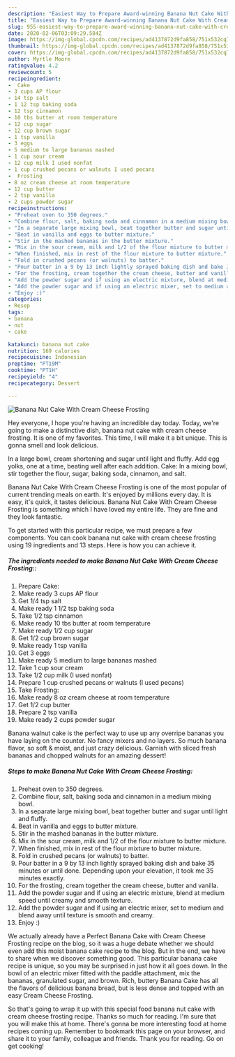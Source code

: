 ```yaml
---
description: "Easiest Way to Prepare Award-winning Banana Nut Cake With Cream Cheese Frosting"
title: "Easiest Way to Prepare Award-winning Banana Nut Cake With Cream Cheese Frosting"
slug: 955-easiest-way-to-prepare-award-winning-banana-nut-cake-with-cream-cheese-frosting
date: 2020-02-06T03:09:29.584Z
image: https://img-global.cpcdn.com/recipes/ad4137872d9fa858/751x532cq70/banana-nut-cake-with-cream-cheese-frosting-recipe-main-photo.jpg
thumbnail: https://img-global.cpcdn.com/recipes/ad4137872d9fa858/751x532cq70/banana-nut-cake-with-cream-cheese-frosting-recipe-main-photo.jpg
cover: https://img-global.cpcdn.com/recipes/ad4137872d9fa858/751x532cq70/banana-nut-cake-with-cream-cheese-frosting-recipe-main-photo.jpg
author: Myrtle Moore
ratingvalue: 4.2
reviewcount: 5
recipeingredient:
-  Cake
- 3 cups AP flour
- 14 tsp salt
- 1 12 tsp baking soda
- 12 tsp cinnamon
- 10 tbs butter at room temperature
- 12 cup sugar
- 12 cup brown sugar
- 1 tsp vanilla
- 3 eggs
- 5 medium to large bananas mashed
- 1 cup sour cream
- 12 cup milk I used nonfat
- 1 cup crushed pecans or walnuts I used pecans
-  Frosting
- 8 oz cream cheese at room temperature
- 12 cup butter
- 2 tsp vanilla
- 2 cups powder sugar
recipeinstructions:
- "Preheat oven to 350 degrees."
- "Combine flour, salt, baking soda and cinnamon in a medium mixing bowl."
- "In a separate large mixing bowl, beat together butter and sugar until light and fluffy."
- "Beat in vanilla and eggs to butter mixture."
- "Stir in the mashed bananas in the butter mixture."
- "Mix in the sour cream, milk and 1/2 of the flour mixture to butter mixture."
- "When finished, mix in rest of the flour mixture to butter mixture."
- "Fold in crushed pecans (or walnuts) to batter."
- "Pour batter in a 9 by 13 inch lightly sprayed baking dish and bake 35 minutes or until done. Depending upon your elevation, it took me 35 minutes exactly."
- "For the frosting, cream together the cream cheese, butter and vanilla."
- "Add the powder sugar and if using an electric mixture, blend at medium speed until creamy and smooth texture."
- "Add the powder sugar and if using an electric mixer, set to medium and blend away until texture is smooth and creamy."
- "Enjoy :)"
categories:
- Resep
tags:
- banana
- nut
- cake

katakunci: banana nut cake
nutrition: 169 calories
recipecuisine: Indonesian
preptime: "PT19M"
cooktime: "PT1H"
recipeyield: "4"
recipecategory: Dessert

---
```



![Banana Nut Cake With Cream Cheese Frosting](https://img-global.cpcdn.com/recipes/ad4137872d9fa858/751x532cq70/banana-nut-cake-with-cream-cheese-frosting-recipe-main-photo.jpg)

Hey everyone, I hope you're having an incredible day today. Today, we're going to make a distinctive dish, banana nut cake with cream cheese frosting. It is one of my favorites. This time, I will make it a bit unique. This is gonna smell and look delicious.

In a large bowl, cream shortening and sugar until light and fluffy. Add egg yolks, one at a time, beating well after each addition. Cake: In a mixing bowl, stir together the flour, sugar, baking soda, cinnamon, and salt.

Banana Nut Cake With Cream Cheese Frosting is one of the most popular of current trending meals on earth. It's enjoyed by millions every day. It is easy, it's quick, it tastes delicious. Banana Nut Cake With Cream Cheese Frosting is something which I have loved my entire life. They are fine and they look fantastic.


To get started with this particular recipe, we must prepare a few components. You can cook banana nut cake with cream cheese frosting using 19 ingredients and 13 steps. Here is how you can achieve it.

##### The ingredients needed to make Banana Nut Cake With Cream Cheese Frosting::

1. Prepare  Cake:
1. Make ready 3 cups AP flour
1. Get 1/4 tsp salt
1. Make ready 1 1/2 tsp baking soda
1. Take 1/2 tsp cinnamon
1. Make ready 10 tbs butter at room temperature
1. Make ready 1/2 cup sugar
1. Get 1/2 cup brown sugar
1. Make ready 1 tsp vanilla
1. Get 3 eggs
1. Make ready 5 medium to large bananas mashed
1. Take 1 cup sour cream
1. Take 1/2 cup milk (I used nonfat)
1. Prepare 1 cup crushed pecans or walnuts (I used pecans)
1. Take  Frosting:
1. Make ready 8 oz cream cheese at room temperature
1. Get 1/2 cup butter
1. Prepare 2 tsp vanilla
1. Make ready 2 cups powder sugar


Banana walnut cake is the perfect way to use up any overripe bananas you have laying on the counter. No fancy mixers and no layers. So much banana flavor, so soft &amp; moist, and just crazy delicious. Garnish with sliced fresh bananas and chopped walnuts for an amazing dessert! 

##### Steps to make Banana Nut Cake With Cream Cheese Frosting:

1. Preheat oven to 350 degrees.
1. Combine flour, salt, baking soda and cinnamon in a medium mixing bowl.
1. In a separate large mixing bowl, beat together butter and sugar until light and fluffy.
1. Beat in vanilla and eggs to butter mixture.
1. Stir in the mashed bananas in the butter mixture.
1. Mix in the sour cream, milk and 1/2 of the flour mixture to butter mixture.
1. When finished, mix in rest of the flour mixture to butter mixture.
1. Fold in crushed pecans (or walnuts) to batter.
1. Pour batter in a 9 by 13 inch lightly sprayed baking dish and bake 35 minutes or until done. Depending upon your elevation, it took me 35 minutes exactly.
1. For the frosting, cream together the cream cheese, butter and vanilla.
1. Add the powder sugar and if using an electric mixture, blend at medium speed until creamy and smooth texture.
1. Add the powder sugar and if using an electric mixer, set to medium and blend away until texture is smooth and creamy.
1. Enjoy :)


We actually already have a Perfect Banana Cake with Cream Cheese Frosting recipe on the blog, so it was a huge debate whether we should even add this moist banana cake recipe to the blog. But in the end, we have to share when we discover something good. This particular banana cake recipe is unique, so you may be surprised in just how it all goes down. In the bowl of an electric mixer fitted with the paddle attachment, mix the bananas, granulated sugar, and brown. Rich, buttery Banana Cake has all the flavors of delicious banana bread, but is less dense and topped with an easy Cream Cheese Frosting. 

So that's going to wrap it up with this special food banana nut cake with cream cheese frosting recipe. Thanks so much for reading. I'm sure that you will make this at home. There's gonna be more interesting food at home recipes coming up. Remember to bookmark this page on your browser, and share it to your family, colleague and friends. Thank you for reading. Go on get cooking!
